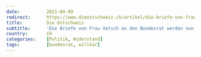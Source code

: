 ```yaml
---
date:          2021-04-09
redirect:      https://www.dieostschweiz.ch/artikel/die-briefe-von-frau-vetsch-an-den-bundesrat-werden-nun-nur-noch-abgelegt-mmajAX1
title:         Die Ostschweiz
subtitle:      'Die Briefe von Frau Vetsch an den Bundesrat werden nun nur noch «abgelegt»'
country:       CH
categories:    [Politik, Widerstand]
tags:          [bundesrat, willkür]
---
```


